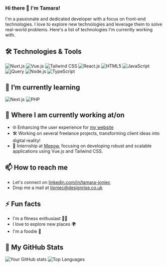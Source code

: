 ### Hi there 👋 I'm Tamara!

I'm a passionate and dedicated developer with a focus on front-end technologies. I love to explore new technologies and leverage them to solve real-world problems. Here's a list of technologies I'm currently working with.

## 🛠️ Technologies & Tools
![Nuxt.js](https://img.shields.io/badge/-Nuxt.js-00C58E?style=flat&logo=nuxtdotjs)
![Vue.js](https://img.shields.io/badge/-Vue.js-4FC08D?style=flat&logo=vue-dot-js)
![Tailwind CSS](https://img.shields.io/badge/-Tailwind_CSS-38B2AC?style=flat&logo=tailwind-css)
![React.js](https://img.shields.io/badge/-React.js-61DAFB?style=flat&logo=react)
![HTML5](https://img.shields.io/badge/-HTML5-E34F26?style=flat&logo=html5&logoColor=white)
![JavaScript](https://img.shields.io/badge/-JavaScript-F7DF1E?style=flat&logo=javascript&logoColor=black)
![jQuery](https://img.shields.io/badge/-jQuery-0769AD?style=flat&logo=jquery)
![Node.js](https://img.shields.io/badge/-Node.js-339933?style=flat&logo=node-dot-js&logoColor=white)
![TypeScript](https://img.shields.io/badge/-TypeScript-3178C6?style=flat&logo=typescript&logoColor=white)

## 🌱 I’m currently learning
![Next.js](https://img.shields.io/badge/-Next.js-000000?style=flat&logo=nextdotjs)
![PHP](https://img.shields.io/badge/-PHP-777BB4?style=flat&logo=php)

## 💼 Where I am currently working at/on
- 🌐 Enhancing the user experience for [my website](https://tamarajoniec.github.io/React-Portfolio/)
- 🛠 Working on several freelance projects, transforming client ideas into digital reality!
- 🌟 Internship at [Meeow](https://www.meeow.com/), focusing on developing robust and scalable applications using Vue.js and Tailwind CSS.


## 📫 How to reach me
- Let's connect on [linkedin.com/in/tamara-joniec](linkedin.com/in/tamara-joniec)
- Drop me a mail at tjoniec@designrise.co.uk
## ⚡ Fun facts
- I'm a fitness enthusiast 🏋️‍♂️
- I love to explore new places 🌍
- I'm a foodie 🍲

## 🌟 My GitHub Stats
![Your GitHub stats](https://github-readme-stats.vercel.app/api?username=TamaraJoniec&show_icons=true&hide_border=true&count_private=true&include_all_commits=true&theme=tokyonight)
![Top Languages](https://github-readme-stats.vercel.app/api/top-langs/?username=TamaraJoniec&layout=compact&theme=tokyonight)
